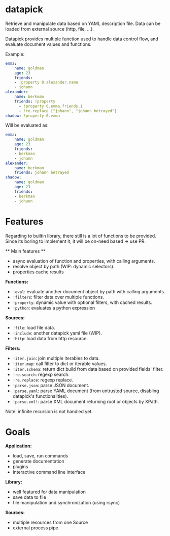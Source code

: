 # datapick
Retrieve and manipulate data based on YAML description file. Data can be loaded
from external source (http, file, ...).

Datapick provides multiple function used to handle data control flow, and
evaluate document values and functions.

Example:

```yaml
emma:
    name: goldman
    age: 23
    friends:
    - !property 0.alexander.name
    - johann
alexander:
    name: berkman
    friends: !property
      - !property 0.emma.friends.1
      - !re.replace ["johann", "johann betrayed"]
shadow: !property 0.emma
```

Will be evaluated as:

```yaml
emma:
    name: goldman
    age: 23
    friends:
    - berkman
    - johann
alexander:
    name: berkman
    friends: johann betrayed
shadow:
    name: goldman
    age: 23
    friends:
    - berkman
    - johann
```

# Features
Regarding to builtin library, there still is a lot of functions to be provided.
Since its boring to implement it, it will be on-need based -> use PR.

** Main features **
- async evaluation of function and properties, with calling arguments.
- resolve object by path (WIP: dynamic selectors).
- properties cache results

**Functions:**
- `!eval`: evaluate another document object by path with calling arguments.
- `!filters`: filter data over multiple functions.
- `!property`: dynamic value with optional filters, with cached results.
- `!python`: evaluates a python expression

**Sources:**
- `!file`: load file data.
- `!include`: another datapick yaml file (WIP).
- `!http`: load data from http resource.

**Filters:**
- `!iter.join`: join multiple iterables to data.
- `!iter.map`: call filter to dict or iterable values.
- `!iter.schema`: return dict build from data based on provided fields' filter.
- `!re.search`: regexp search.
- `!re.replace`: regexp replace.
- `!parse.json`: parse JSON document.
- `!parse.yaml`: parse YAML document (from untrusted source, disabling datapick's
  functionalities).
- `!parse.xml!`: parse XML document returning root or objects by XPath.


Note: infinite recursion is not handled yet.

# Goals
**Application:**
- load, save, run commands
- generate documentation
- plugins
- interactive command line interface

**Library:**
- well featured for data manipulation
- save data to file
- file manipulation and synchronization (using rsync)

**Sources:**
- multiple resources from one Source
- external process pipe

